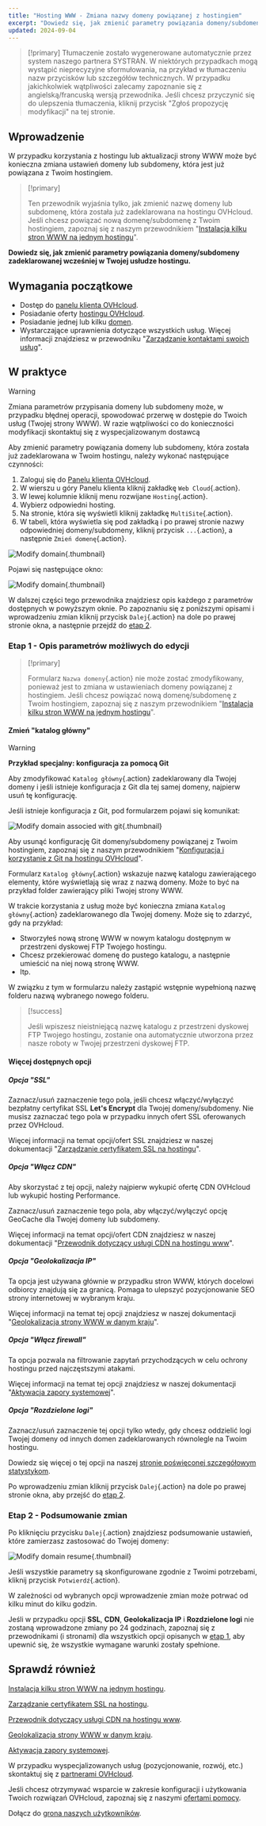```yaml
---
title: "Hosting WWW - Zmiana nazwy domeny powiązanej z hostingiem"
excerpt: "Dowiedz się, jak zmienić parametry powiązania domeny/subdomeny zadeklarowanej wcześniej w Twojej usłudze hostingu"
updated: 2024-09-04
---
```


> [!primary]
> Tłumaczenie zostało wygenerowane automatycznie przez system naszego partnera SYSTRAN. W niektórych przypadkach mogą wystąpić nieprecyzyjne sformułowania, na przykład w tłumaczeniu nazw przycisków lub szczegółów technicznych. W przypadku jakichkolwiek wątpliwości zalecamy zapoznanie się z angielską/francuską wersją przewodnika. Jeśli chcesz przyczynić się do ulepszenia tłumaczenia, kliknij przycisk "Zgłoś propozycję modyfikacji" na tej stronie.
>

## Wprowadzenie

W przypadku korzystania z hostingu lub aktualizacji strony WWW może być konieczna zmiana ustawień domeny lub subdomeny, która jest już powiązana z Twoim hostingiem.

> [!primary]
>
> Ten przewodnik wyjaśnia tylko, jak zmienić nazwę domeny lub subdomenę, która została już zadeklarowana na hostingu OVHcloud. Jeśli chcesz powiązać nową domenę/subdomenę z Twoim hostingiem, zapoznaj się z naszym przewodnikiem "[Instalacja kilku stron WWW na jednym hostingu](/pages/web_cloud/web_hosting/multisites_configure_multisite)".
>

**Dowiedz się, jak zmienić parametry powiązania domeny/subdomeny zadeklarowanej wcześniej w Twojej usłudze hostingu.**

## Wymagania początkowe

- Dostęp do [panelu klienta OVHcloud](/links/manager).
- Posiadanie oferty [hostingu OVHcloud](/links/web/hosting).
- Posiadanie jednej lub kilku [domen](/links/web/domains).
- Wystarczające uprawnienia dotyczące wszystkich usług. Więcej informacji znajdziesz w przewodniku "[Zarządzanie kontaktami swoich usług](/pages/account_and_service_management/account_information/managing_contacts)".

## W praktyce

> [!warning]
>
> Zmiana parametrów przypisania domeny lub subdomeny może, w przypadku błędnej operacji, spowodować przerwę w dostępie do Twoich usług (Twojej strony WWW). W razie wątpliwości co do konieczności modyfikacji skontaktuj się z wyspecjalizowanym dostawcą
>

Aby zmienić parametry powiązania domeny lub subdomeny, która została już zadeklarowana w Twoim hostingu, należy wykonać następujące czynności:

1. Zaloguj się do [Panelu klienta OVHcloud](/links/manager).
2. W wierszu u góry Panelu klienta kliknij zakładkę `Web Cloud`{.action}.
3. W lewej kolumnie kliknij menu rozwijane `Hosting`{.action}.
4. Wybierz odpowiedni hosting.
5. Na stronie, która się wyświetli kliknij zakładkę `MultiSite`{.action}.
6. W tabeli, która wyświetla się pod zakładką i po prawej stronie nazwy odpowiedniej domeny/subdomeny, kliknij przycisk `...`{.action}, a następnie `Zmień domenę`{.action}.

![Modify domain](/pages/assets/screens/control_panel/product-selection/web-cloud/web-hosting/multisite/modify-domain-2.png){.thumbnail}

Pojawi się następujące okno:

![Modify domain](/pages/assets/screens/control_panel/product-selection/web-cloud/web-hosting/multisite/modify-a-domain-step-1-all-disabled.png){.thumbnail}

W dalszej części tego przewodnika znajdziesz opis każdego z parametrów dostępnych w powyższym oknie. Po zapoznaniu się z poniższymi opisami i wprowadzeniu zmian kliknij przycisk `Dalej`{.action} na dole po prawej stronie okna, a następnie przejdź do [etap 2](#step2).

### Etap 1 - Opis parametrów możliwych do edycji <a name="step1"></a>

> [!primary]
>
> Formularz `Nazwa domeny`{.action} nie może zostać zmodyfikowany, ponieważ jest to zmiana w ustawieniach domeny powiązanej z hostingiem. Jeśli chcesz powiązać nową domenę/subdomenę z Twoim hostingiem, zapoznaj się z naszym przewodnikiem "[Instalacja kilku stron WWW na jednym hostingu](/pages/web_cloud/web_hosting/multisites_configure_multisite)".
>

#### Zmień "katalog główny"

> [!warning]
> **Przykład specjalny: konfiguracja za pomocą Git**
>
> Aby zmodyfikować `Katalog główny`{.action} zadeklarowany dla Twojej domeny i jeśli istnieje konfiguracja z Git dla tej samej domeny, najpierw usuń tę konfigurację.
>
> Jeśli istnieje konfiguracja z Git, pod formularzem pojawi się komunikat:
>
> ![Modify domain associed with git](/pages/assets/screens/control_panel/product-selection/web-cloud/web-hosting/multisite/modify-a-domain-step-1-all-disabled-git-message.png){.thumbnail}
>
> Aby usunąć konfigurację Git domeny/subdomeny powiązanej z Twoim hostingiem, zapoznaj się z naszym przewodnikiem "[Konfiguracja i korzystanie z Git na hostingu OVHcloud](/pages/web_cloud/web_hosting/git_integration_webhosting)".
>

Formularz `Katalog główny`{.action} wskazuje nazwę katalogu zawierającego elementy, które wyświetlają się wraz z nazwą domeny. Może to być na przykład folder zawierający pliki Twojej strony WWW.

W trakcie korzystania z usług może być konieczna zmiana `Katalog główny`{.action} zadeklarowanego dla Twojej domeny. Może się to zdarzyć, gdy na przykład:

- Stworzyłeś nową stronę WWW w nowym katalogu dostępnym w przestrzeni dyskowej FTP Twojego hostingu.
- Chcesz przekierować domenę do pustego katalogu, a następnie umieścić na niej nową stronę WWW.
- Itp.

W związku z tym w formularzu należy zastąpić wstępnie wypełnioną nazwę folderu nazwą wybranego nowego folderu.

> [!success]
>
> Jeśli wpiszesz nieistniejącą nazwę katalogu z przestrzeni dyskowej FTP Twojego hostingu, zostanie ona automatycznie utworzona przez nasze roboty w Twojej przestrzeni dyskowej FTP.
>

#### Więcej dostępnych opcji

##### Opcja "SSL"

Zaznacz/usuń zaznaczenie tego pola, jeśli chcesz włączyć/wyłączyć bezpłatny certyfikat SSL **Let's Encrypt** dla Twojej domeny/subdomeny. Nie musisz zaznaczać tego pola w przypadku innych ofert SSL oferowanych przez OVHcloud.

Więcej informacji na temat opcji/ofert SSL znajdziesz w naszej dokumentacji "[Zarządzanie certyfikatem SSL na hostingu](/pages/web_cloud/web_hosting/ssl_on_webhosting)".

##### Opcja "Włącz CDN"

Aby skorzystać z tej opcji, należy najpierw wykupić ofertę CDN OVHcloud lub wykupić hosting Performance.

Zaznacz/usuń zaznaczenie tego pola, aby włączyć/wyłączyć opcję GeoCache dla Twojej domeny lub subdomeny.

Więcej informacji na temat opcji/ofert CDN znajdziesz w naszej dokumentacji "[Przewodnik dotyczący usługi CDN na hostingu www](/pages/web_cloud/web_hosting/cdn_how_to_use_cdn)".

##### Opcja "Geolokalizacja IP"

Ta opcja jest używana głównie w przypadku stron WWW, których docelowi odbiorcy znajdują się za granicą. Pomaga to ulepszyć pozycjonowanie SEO strony internetowej w wybranym kraju.

Więcej informacji na temat tej opcji znajdziesz w naszej dokumentacji "[Geolokalizacja strony WWW w danym kraju](/pages/web_cloud/web_hosting/multisites_geolocation)".

##### Opcja "Włącz firewall"

Ta opcja pozwala na filtrowanie zapytań przychodzących w celu ochrony hostingu przed najczęstszymi atakami.

Więcej informacji na temat tej opcji znajdziesz w naszej dokumentacji "[Aktywacja zapory systemowej](/pages/web_cloud/web_hosting/multisites_activating_application_firewall)".

##### Opcja "Rozdzielone logi"

Zaznacz/usuń zaznaczenie tej opcji tylko wtedy, gdy chcesz oddzielić logi Twojej domeny od innych domen zadeklarowanych równolegle na Twoim hostingu.

Dowiedz się więcej o tej opcji na naszej [stronie poświęconej szczegółowym statystykom](/links/web/hosting-traffic-analysis).

Po wprowadzeniu zmian kliknij przycisk `Dalej`{.action} na dole po prawej stronie okna, aby przejść do [etap 2](#step2).

### Etap 2 - Podsumowanie zmian <a name="step2"></a>

Po kliknięciu przycisku `Dalej`{.action} znajdziesz podsumowanie ustawień, które zamierzasz zastosować do Twojej domeny:

![Modify domain resume](/pages/assets/screens/control_panel/product-selection/web-cloud/web-hosting/multisite/modify-domain-step2.png){.thumbnail}

Jeśli wszystkie parametry są skonfigurowane zgodnie z Twoimi potrzebami, kliknij przycisk `Potwierdź`{.action}.

W zależności od wybranych opcji wprowadzenie zmian może potrwać od kilku minut do kilku godzin.

Jeśli w przypadku opcji **SSL**, **CDN**, **Geolokalizacja IP** i **Rozdzielone logi** nie zostaną wprowadzone zmiany po 24 godzinach, zapoznaj się z przewodnikami (i stronami) dla wszystkich opcji opisanych w [etap 1](#step1), aby upewnić się, że wszystkie wymagane warunki zostały spełnione.

## Sprawdź również

[Instalacja kilku stron WWW na jednym hostingu](/pages/web_cloud/web_hosting/multisites_configure_multisite).

[Zarządzanie certyfikatem SSL na hostingu](/pages/web_cloud/web_hosting/ssl_on_webhosting).

[Przewodnik dotyczący usługi CDN na hostingu www](/pages/web_cloud/web_hosting/cdn_how_to_use_cdn).

[Geolokalizacja strony WWW w danym kraju](/pages/web_cloud/web_hosting/multisites_geolocation).

[Aktywacja zapory systemowej](/pages/web_cloud/web_hosting/multisites_activating_application_firewall).
 
W przypadku wyspecjalizowanych usług (pozycjonowanie, rozwój, etc.) skontaktuj się z [partnerami OVHcloud](/links/partner).
 
Jeśli chcesz otrzymywać wsparcie w zakresie konfiguracji i użytkowania Twoich rozwiązań OVHcloud, zapoznaj się z naszymi [ofertami pomocy](/links/support).
 
Dołącz do [grona naszych użytkowników](/links/community).